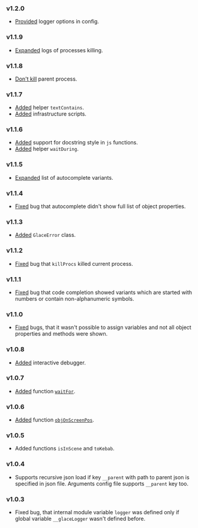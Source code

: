 ### v1.2.0

- [Provided](https://github.com/glacejs/glace-utils/commit/3b75715d5a932c2e16dc26806d013477555f50e8) logger options in config.

### v1.1.9

- [Expanded](https://github.com/glacejs/glace-utils/commit/e133363d3514d023ec388e9fb970866b1fa957f7) logs of processes killing.

### v1.1.8

- [Don't kill](https://github.com/glacejs/glace-utils/commit/4b7c7a28f9e5e8a891ece5abfe452c025b398db6) parent process.

### v1.1.7

- [Added](https://github.com/glacejs/glace-utils/commit/60280858c1b1ffa061ef22da7f1ea33ea62231d7) helper `textContains`.
- [Added](https://github.com/glacejs/glace-utils/commit/6d621e8ed44b88dd8c6239825d0b49e89adea3c3) infrastructure scripts.

### v1.1.6

- [Added](https://github.com/glacejs/glace-utils/commit/5743f4e6e6456fcaedc461457b04a9a40504a096) support for docstring style in `js` functions.
- [Added](https://github.com/glacejs/glace-utils/commit/d916638e64e8c3d3f853e36365cee99be155e054) helper `waitDuring`.

### v1.1.5

- [Expanded](https://github.com/glacejs/glace-utils/commit/7f826037af43f0fe86efe0e492bd68cf4f2ce032) list of autocomplete variants.

### v1.1.4

- [Fixed](https://github.com/glacejs/glace-utils/commit/57c88d88c36a6bc2a87dc511b0c18fb648972dff) bug that autocomplete didn't show full list of object properties.

### v1.1.3

- [Added](https://github.com/glacejs/glace-utils/commit/b344f15069fa4db53e1a57fecfbe893f832198e3) `GlaceError` class.

### v1.1.2

- [Fixed](https://github.com/glacejs/glace-utils/commit/bd372541597d983f989a9d022b64280af2fc6c16) bug that `killProcs` killed current process.

### v1.1.1

- [Fixed](https://github.com/glacejs/glace-utils/commit/103c356d9c12c5669562ffabe1b89e8fe82eddd3) bug that code completion showed variants which are started with numbers or contain non-alphanumeric symbols.

### v1.1.0

- [Fixed](https://github.com/glacejs/glace-utils/commit/2dce00942e3a4f1d12e5498f421dd394abd79124) bugs, that it wasn't possible to assign variables and not all object properties and methods were shown.

### v1.0.8

- [Added](https://github.com/glacejs/glace-utils/commit/326da491dc3ce2c2d5efc2014a466fead1fb47d9) interactive debugger.

### v1.0.7

- [Added](https://github.com/glacejs/glace-utils/commit/726b785a9037b322004ddced01171fe4805dc007) function [`waitFor`](module-index.html#.waitFor__anchor).

### v1.0.6

- [Added](https://github.com/glacejs/glace-utils/commit/5602ff75c6933e19840f7e99cd892cd73727a85f) function [`objOnScreenPos`](module-index.html#.objOnScreenPos__anchor).

### v1.0.5

- Added functions `isInScene` and `toKebab`.

### v1.0.4

- Supports recursive json load if key `__parent` with path to parent json is specified in json file. Arguments config file supports `__parent` key too.

### v1.0.3

- Fixed bug, that internal module variable `logger` was defined only if global variable `__glaceLogger` wasn't defined before.
